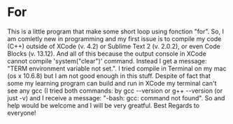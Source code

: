 # For
This is a little program that make some short loop using fonction "for".
So, I am comletly new in programming and my first issue is to compile my code (C++) outside of XCode (v. 4.2) or Sublime Text 2 (v. 2.0.2), or even Code Blocks (v. 13.12). And all of this because the output console in XCode cannot compile 'system("clear")' command. Instead I get a message: "TERM environment variable not set.".
I tried compile in Terminal on my mac (os x 10.6.8) but I am not good enough in this stuff. Despite of fact that some my learning program can build and run in XCode my terminal can't see any gcc (I tried both commands: by gcc --version or g++ --version (or just -v) and I receive a message: "-bash: gcc: command not found".
So and help would be welcome and I will be very greatful.
Best Regards to everyone!
